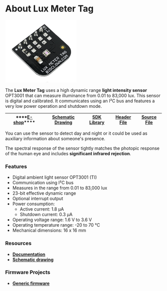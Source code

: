 # About Lux Meter Tag

![](../.gitbook/assets/_basics_module-overview_lux-meter-tag.png)

The **Lux Meter Tag** uses a high dynamic range **light intensity sensor** OPT3001 that can measure illuminance from 0.01 to 83,000 lux. This sensor is digital and calibrated. It communicates using an I²C bus and features a very low power operation and shutdown mode.

| \*\*\*\*[**E-shop**](https://shop.bigclown.com/lux-meter-tag)\*\*\*\* | [**Schematic Drawing**](https://github.com/bigclownlabs/bc-hardware/tree/master/out/bc-tag-lux-meter) | [**SDK Library**](https://sdk.bigclown.com/group__bc__tag__lux__meter) | [**Header File**](https://github.com/bigclownlabs/bcf-sdk/blob/master/bcl/inc/bc_tag_lux_meter.h) | [**Source File**](https://github.com/bigclownlabs/bcf-sdk/blob/master/bcl/src/bc_tag_lux_meter.c) |
| :---: | :---: | :---: | :---: | :---: |


You can use the sensor to detect day and night or it could be used as auxiliary information about someone's presence.

The spectral response of the sensor tightly matches the photopic response of the human eye and includes **significant infrared rejection**.

### Features <a id="features"></a>

* Digital ambient light sensor OPT3001 \(TI\)
* Communication using I²C bus
* Measures in the range from 0.01 to 83,000 lux
* 23-bit effective dynamic range
* Optional interrupt output
* Power consumption:
  * Active current: 1.8 µA
  * Shutdown current: 0.3 µA
* Operating voltage range: 1.6 V to 3.6 V
* Operating temperature range: -20 to 70 °C
* Mechanical dimensions: 16 x 16 mm

### Resources <a id="resources"></a>

* [**Documentation**](https://www.bigclown.com/doc/hardware/about-lux-meter-tag/)
* [**Schematic drawing**](https://github.com/bigclownlabs/bc-hardware/tree/master/out/bc-tag-lux-meter)

### Firmware Projects <a id="firmware-projects"></a>

* [**Generic firmware**](https://github.com/bigclownlabs/bcf-generic-node/releases)

